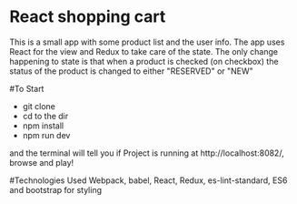 # React shopping cart

This is a small app with some product list and the user info. The app uses React for the view and Redux to take care of the state. The only change happening to state is that when a product is checked (on checkbox) the status of the product is changed to either "RESERVED" or "NEW"

#To Start
- git clone
- cd to the dir
- npm install
- npm run dev

and the terminal will tell you if Project is running at http://localhost:8082/, browse and play!

#Technologies Used
Webpack, babel, React, Redux, es-lint-standard, ES6 and bootstrap for styling
